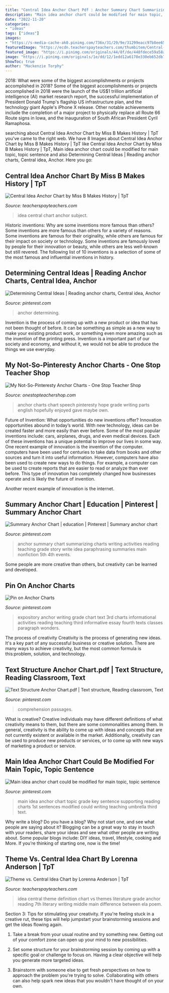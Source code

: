 ```yaml
---
title: "Central Idea Anchor Chart Pdf : Anchor Summary Chart Summarizing Charts Writing Activities Reading Teaching Grade Story Write Idea Paraphrasing Summaries Main Nonfiction 5th 4th Events"
description: "Main idea anchor chart could be modified for main topic, topic sentence"
date: "2022-11-20"
categories:
- "ideas"
tags: ["ideas"]
images:
- "https://s-media-cache-ak0.pinimg.com/736x/31/29/9e/31299eacc97b8ee65a0455b1174b5924--summary-anchor-chart-summarizing-anchor-chart.jpg"
featuredImage: "https://ecdn.teacherspayteachers.com/thumbitem/Central-Idea-Anchor-Chart-4883065-1571775199/original-4883065-2.jpg"
featured_image: "https://i.pinimg.com/originals/44/8f/de/448fdece59a58a735292988b7249a1f0.jpg"
image: "https://i.pinimg.com/originals/1e/dd/12/1edd12a6178e330eb652db7f43c22390.jpg"
ShowToc: true
author: "Mackenzie Torphy"
---
```



2018: What were some of the biggest accomplishments or projects accomplished in 2018?
Some of the biggest accomplishments or projects accomplished in 2018 were the launch of the US$1 trillion artificial intelligence (AI) market research report, the successful implementation of President Donald Trump's flagship US infrastructure plan, and the technology giant Apple's iPhone X release. Other notable achievements include the completion of a major project to physically replace all Route 66 Route signs in Iowa, and the inauguration of South African President Cyril Ramaphosa.

	

		
searching about Central Idea Anchor Chart by Miss B Makes History | TpT you've came to the right web. We have 8 Images about Central Idea Anchor Chart by Miss B Makes History | TpT like Central Idea Anchor Chart by Miss B Makes History | TpT, Main idea anchor chart could be modified for main topic, topic sentence and also Determining Central Ideas | Reading anchor charts, Central idea, Anchor. Here you go:
		
    
## Central Idea Anchor Chart By Miss B Makes History | TpT

<img loading=lazy src="https://ecdn.teacherspayteachers.com/thumbitem/Central-Idea-Anchor-Chart-4883065-1571775199/original-4883065-2.jpg" onerror="this.onerror=null;this.src='https://tse2.mm.bing.net/th?id=OIP.iPfdmnd-WaIwpLL4c02_lgAAAA&amp;pid=15.1';" alt="Central Idea Anchor Chart by Miss B Makes History | TpT">

_Source: teacherspayteachers.com_

>idea central chart anchor subject. 

	

Historic inventions: Why are some inventions more famous than others?
Some inventions are more famous than others for a variety of reasons. Some inventions are famous for their originality, while others are famous for their impact on society or technology. Some inventions are famously loved by people for their innovation or beauty, while others are less well-known but still revered. 
The following list of 10 inventions is a selection of some of the most famous and influential inventions in history.

    
## Determining Central Ideas | Reading Anchor Charts, Central Idea, Anchor

<img loading=lazy src="https://i.pinimg.com/736x/8c/f8/23/8cf823ffdce0a5796ebf4eca04e676a0.jpg" onerror="this.onerror=null;this.src='https://tse2.mm.bing.net/th?id=OIP.giGw282qEJc-aQkkrKqWegHaJ3&amp;pid=15.1';" alt="Determining Central Ideas | Reading anchor charts, Central idea, Anchor">

_Source: pinterest.com_

>anchor determining. 

	

Invention is the process of coming up with a new product or idea that has not been thought of before. It can be something as simple as a new way to make your existing product work, or something even more amazing such as the invention of the printing press. Invention is a important part of our society and economy, and without it, we would not be able to produce the things we use everyday.

    
## My Not-So-Pinteresty Anchor Charts - One Stop Teacher Shop

<img loading=lazy src="http://onestopteachershop.com/wp-content/uploads/2014/08/Part-of-Speech-e1449361473378.png" onerror="this.onerror=null;this.src='https://tse4.mm.bing.net/th?id=OIP.e1XSFgaBPBSnY8VtDwbt9wHaJp&amp;pid=15.1';" alt="My Not-So-Pinteresty Anchor Charts - One Stop Teacher Shop">

_Source: onestopteachershop.com_

>anchor charts chart speech pinteresty hope grade writing parts english hopefully enjoyed gave maybe own. 

	

Future of Invention: What opportunities do new inventions offer?
Innovation opportunities abound in today’s world. With new technology, ideas can be created faster and more easily than ever before. Some of the most popular inventions include: cars, airplanes, drugs, and even medical devices. Each of these inventions has a unique potential to improve our lives in some way. 
One recent example of innovation is the invention of the computer. computers have been used for centuries to take data from books and other sources and turn it into useful information. However, computers have also been used to create new ways to do things. For example, a computer can be used to create reports that are easier to read or analyze than ever before. This type of innovation has completely changed how businesses operate and is likely the future of invention. 

Another recent example of innovation is the internet.

    
## Summary Anchor Chart | Education | Pinterest | Summary Anchor Chart

<img loading=lazy src="https://s-media-cache-ak0.pinimg.com/736x/31/29/9e/31299eacc97b8ee65a0455b1174b5924--summary-anchor-chart-summarizing-anchor-chart.jpg" onerror="this.onerror=null;this.src='https://tse1.mm.bing.net/th?id=OIP.7gCkplXceEQ4-accMA9eCAHaJ3&amp;pid=15.1';" alt="Summary Anchor Chart | education | Pinterest | Summary anchor chart">

_Source: pinterest.com_

>anchor summary chart summarizing charts writing activities reading teaching grade story write idea paraphrasing summaries main nonfiction 5th 4th events. 

	

Some people are more creative than others, but creativity can be learned and developed.

    
## Pin On Anchor Charts

<img loading=lazy src="https://i.pinimg.com/originals/44/8f/de/448fdece59a58a735292988b7249a1f0.jpg" onerror="this.onerror=null;this.src='https://tse1.mm.bing.net/th?id=OIP.OuZGu3S21BgnyEhDOQfwTAHaJ4&amp;pid=15.1';" alt="Pin on Anchor Charts">

_Source: pinterest.com_

>expository anchor writing grade chart text 3rd charts informational activities reading teaching third informative essay fourth texts classes paragraph wonders. 

	

The process of creativity
Creativity is the process of generating new ideas. It's a key part of any successful business or creative solution. There are many ways to achieve creativity, but the most common formula is this:problem, solution, and technology.

    
## Text Structure Anchor Chart.pdf | Text Structure, Reading Classroom, Text

<img loading=lazy src="https://i.pinimg.com/736x/b7/80/85/b78085c3b473b7a78f41cad8ea0cb0d2--text-structures-anchor-chart.jpg" onerror="this.onerror=null;this.src='https://tse4.mm.bing.net/th?id=OIP.hrg5NaIMYQgu1DbTaFXJ0gHaJ3&amp;pid=15.1';" alt="Text Structure Anchor Chart.pdf | Text structure, Reading classroom, Text">

_Source: pinterest.com_

>comprehension passages. 

	

What is creative?
Creative individuals may have different definitions of what creativity means to them, but there are some commonalities among them. In general, creativity is the ability to come up with ideas and concepts that are not currently existent or available in the market. Additionally, creativity can be used to produce new products or services, or to come up with new ways of marketing a product or service.

    
## Main Idea Anchor Chart Could Be Modified For Main Topic, Topic Sentence

<img loading=lazy src="https://i.pinimg.com/originals/1e/dd/12/1edd12a6178e330eb652db7f43c22390.jpg" onerror="this.onerror=null;this.src='https://tse1.mm.bing.net/th?id=OIP.hV_tL1VXgC3011JQOQiCxAHaJ4&amp;pid=15.1';" alt="Main idea anchor chart could be modified for main topic, topic sentence">

_Source: pinterest.com_

>main idea anchor chart topic grade key sentence supporting reading charts 1st sentences modified could writing teaching umbrella third text. 

	

Why write a blog?
Do you have a blog? Why not start one, and see what people are saying about it? Blogging can be a great way to stay in touch with your readers, share your ideas and see what other people are writing about. Some popular blogs include: DIY ideas, travel, lifestyle, cooking and More. If you’re thinking of starting one, now is the time!

    
## Theme Vs. Central Idea Chart By Lorenna Anderson | TpT

<img loading=lazy src="https://ecdn.teacherspayteachers.com/thumbitem/Theme-vs-Central-Idea-Chart-2470002-1500875424/original-2470002-1.jpg" onerror="this.onerror=null;this.src='https://tse2.mm.bing.net/th?id=OIP.Zp__Bi1Zu16HDj0GIBzsdwAAAA&amp;pid=15.1';" alt="Theme vs. Central Idea Chart by Lorenna Anderson | TpT">

_Source: teacherspayteachers.com_

>idea central theme definition chart vs themes literature grade anchor reading 7th literary writing middle main difference between ela poem. 

	

Section 3: Tips for stimulating your creativity.
If you're feeling stuck in a creative rut, these tips will help jumpstart your brainstorming sessions and get the ideas flowing again.
1. Take a break from your usual routine and try something new. Getting out of your comfort zone can open up your mind to new possibilities.

2. Set some structure for your brainstorming session by coming up with a specific goal or challenge to focus on. Having a clear objective will help you generate more targeted ideas.

3. Brainstorm with someone else to get fresh perspectives on how to approach the problem you're trying to solve. Collaborating with others can also help spark new ideas that you wouldn't have thought of on your own.

